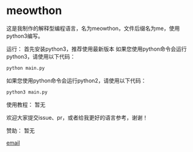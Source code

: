 # meowthon

这是我制作的解释型编程语言，名为meowthon，文件后缀名为me，使用python3编写。

运行：
首先安装python3，推荐使用最新版本
如果您使用python命令会运行python3，请使用以下代码：
```sh
python main.py
```
如果您使用python命令会运行python2，请使用以下代码：
```sh
python3 main.py
```

使用教程：
暂无

欢迎大家提交issue、pr，或者给我更好的语言参考，谢谢！

赞助：
暂无

[email](mailto:Meowjiao321@outlook.com)